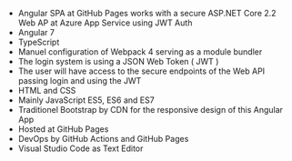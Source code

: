 

  - Angular SPA at GitHub Pages works with a secure ASP.NET Core 2.2 Web AP at Azure App Service using JWT Auth
  - Angular 7 
  - TypeScript
  - Manuel configuration of Webpack 4 serving as a module bundler
  - The login system is using a JSON Web Token ( JWT )
  - The user will have access to the secure endpoints of the Web API passing login and using the JWT
  - HTML and CSS
  - Mainly JavaScript ES5, ES6 and ES7
  - Traditionel Bootstrap by CDN for the responsive design of this Angular App
  - Hosted at GitHub Pages
  - DevOps by GitHub Actions and GitHub Pages
  - Visual Studio Code as Text Editor
  